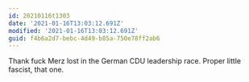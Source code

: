 ```yaml
---
id: 20210116t1303
date: '2021-01-16T13:03:12.691Z'
modified: '2021-01-16T13:03:12.691Z'
guid: f4b6a2d7-bebc-4d49-b85a-750e78ff2ab6
---
```

Thank fuck Merz lost in the German CDU leadership race. Proper little fascist, that one.

